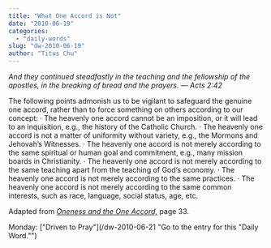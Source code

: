 ```yaml
---
title: "What One Accord is Not"
date: "2010-06-19"
categories: 
  - "daily-words"
slug: "dw-2010-06-19"
author: "Titus Chu"
---
```


_And they continued steadfastly in the teaching and the fellowship of the apostles, in the breaking of bread and the prayers. — Acts 2:42_

The following points admonish us to be vigilant to safeguard the genuine one accord, rather than to force something on others according to our concept: · The heavenly one accord cannot be an imposition, or it will lead to an inquisition, e.g., the history of the Catholic Church. · The heavenly one accord is not a matter of uniformity without variety, e.g., the Mormons and Jehovah’s Witnesses. · The heavenly one accord is not merely according to the same spiritual or human goal and commitment, e.g., many mission boards in Christianity. · The heavenly one accord is not merely according to the same teaching apart from the teaching of God’s economy. · The heavenly one accord is not merely according to the same practices. · The heavenly one accord is not merely according to the same common interests, such as race, language, social status, age, etc.

Adapted from _[Oneness and the One Accord,](/book-oneness/ "Go to the listing for this book.")_ page 33.

Monday: ["Driven to Pray"](/dw-2010-06-21 "Go to the entry for this "Daily Word."")
